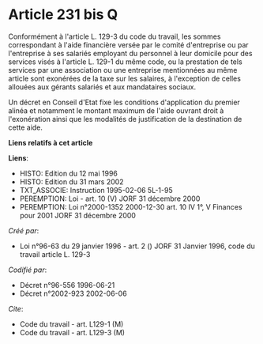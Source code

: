 # Article 231 bis Q

Conformément à l'article L. 129-3 du code du travail, les sommes correspondant à l'aide financière versée par le comité
d'entreprise ou par l'entreprise à ses salariés employant du personnel à leur domicile pour des services visés à l'article L.
129-1 du même code, ou la prestation de tels services par une association ou une entreprise mentionnées au même article sont
exonérées de la taxe sur les salaires, à l'exception de celles allouées aux gérants salariés et aux mandataires sociaux.

Un décret en Conseil d'Etat fixe les conditions d'application du premier alinéa et notamment le montant maximum de l'aide
ouvrant droit à l'exonération ainsi que les modalités de justification de la destination de cette aide.

**Liens relatifs à cet article**

**Liens**:

  - HISTO: Edition du 12 mai 1996
  - HISTO: Edition du 31 mars 2002
  - TXT_ASSOCIE: Instruction 1995-02-06 5L-1-95
  - PEREMPTION: Loi - art. 10 (V) JORF 31 décembre 2000
  - PEREMPTION: Loi n°2000-1352 2000-12-30 art. 10 IV 1°, V Finances pour 2001 JORF 31 décembre 2000

_Créé par_:

  - Loi n°96-63 du 29 janvier 1996 - art. 2 () JORF 31 Janvier 1996, code du travail article L. 129-3

_Codifié par_:

  - Décret n°96-556 1996-06-21
  - Décret n°2002-923 2002-06-06

_Cite_:

  - Code du travail - art. L129-1 (M)
  - Code du travail - art. L129-3 (M)
